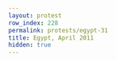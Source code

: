 ```yaml
---
layout: protest
row_index: 228
permalink: protests/egypt-31
title: Egypt, April 2011
hidden: true
---
```

